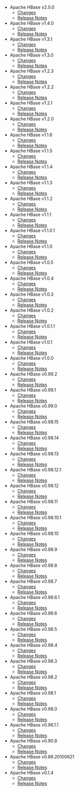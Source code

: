 
<!---
# Licensed to the Apache Software Foundation (ASF) under one
# or more contributor license agreements.  See the NOTICE file
# distributed with this work for additional information
# regarding copyright ownership.  The ASF licenses this file
# to you under the Apache License, Version 2.0 (the
# "License"); you may not use this file except in compliance
# with the License.  You may obtain a copy of the License at
#
#     http://www.apache.org/licenses/LICENSE-2.0
#
# Unless required by applicable law or agreed to in writing, software
# distributed under the License is distributed on an "AS IS" BASIS,
# WITHOUT WARRANTIES OR CONDITIONS OF ANY KIND, either express or implied.
# See the License for the specific language governing permissions and
# limitations under the License.
-->
* Apache HBase v2.0.0
    * [Changes](2.0.0/CHANGES.2.0.0.html)
    * [Release Notes](2.0.0/RELEASENOTES.2.0.0.html)
* Apache HBase v1.4.0
    * [Changes](1.4.0/CHANGES.1.4.0.html)
    * [Release Notes](1.4.0/RELEASENOTES.1.4.0.html)
* Apache HBase v1.3.1
    * [Changes](1.3.1/CHANGES.1.3.1.html)
    * [Release Notes](1.3.1/RELEASENOTES.1.3.1.html)
* Apache HBase v1.3.0
    * [Changes](1.3.0/CHANGES.1.3.0.html)
    * [Release Notes](1.3.0/RELEASENOTES.1.3.0.html)
* Apache HBase v1.2.3
    * [Changes](1.2.3/CHANGES.1.2.3.html)
    * [Release Notes](1.2.3/RELEASENOTES.1.2.3.html)
* Apache HBase v1.2.2
    * [Changes](1.2.2/CHANGES.1.2.2.html)
    * [Release Notes](1.2.2/RELEASENOTES.1.2.2.html)
* Apache HBase v1.2.1
    * [Changes](1.2.1/CHANGES.1.2.1.html)
    * [Release Notes](1.2.1/RELEASENOTES.1.2.1.html)
* Apache HBase v1.2.0
    * [Changes](1.2.0/CHANGES.1.2.0.html)
    * [Release Notes](1.2.0/RELEASENOTES.1.2.0.html)
* Apache HBase v1.1.6
    * [Changes](1.1.6/CHANGES.1.1.6.html)
    * [Release Notes](1.1.6/RELEASENOTES.1.1.6.html)
* Apache HBase v1.1.5
    * [Changes](1.1.5/CHANGES.1.1.5.html)
    * [Release Notes](1.1.5/RELEASENOTES.1.1.5.html)
* Apache HBase v1.1.4
    * [Changes](1.1.4/CHANGES.1.1.4.html)
    * [Release Notes](1.1.4/RELEASENOTES.1.1.4.html)
* Apache HBase v1.1.3
    * [Changes](1.1.3/CHANGES.1.1.3.html)
    * [Release Notes](1.1.3/RELEASENOTES.1.1.3.html)
* Apache HBase v1.1.2
    * [Changes](1.1.2/CHANGES.1.1.2.html)
    * [Release Notes](1.1.2/RELEASENOTES.1.1.2.html)
* Apache HBase v1.1.1
    * [Changes](1.1.1/CHANGES.1.1.1.html)
    * [Release Notes](1.1.1/RELEASENOTES.1.1.1.html)
* Apache HBase v1.1.0.1
    * [Changes](1.1.0.1/CHANGES.1.1.0.1.html)
    * [Release Notes](1.1.0.1/RELEASENOTES.1.1.0.1.html)
* Apache HBase v1.1.0
    * [Changes](1.1.0/CHANGES.1.1.0.html)
    * [Release Notes](1.1.0/RELEASENOTES.1.1.0.html)
* Apache HBase v1.0.5
    * [Changes](1.0.5/CHANGES.1.0.5.html)
    * [Release Notes](1.0.5/RELEASENOTES.1.0.5.html)
* Apache HBase v1.0.4
    * [Changes](1.0.4/CHANGES.1.0.4.html)
    * [Release Notes](1.0.4/RELEASENOTES.1.0.4.html)
* Apache HBase v1.0.3
    * [Changes](1.0.3/CHANGES.1.0.3.html)
    * [Release Notes](1.0.3/RELEASENOTES.1.0.3.html)
* Apache HBase v1.0.2
    * [Changes](1.0.2/CHANGES.1.0.2.html)
    * [Release Notes](1.0.2/RELEASENOTES.1.0.2.html)
* Apache HBase v1.0.1.1
    * [Changes](1.0.1.1/CHANGES.1.0.1.1.html)
    * [Release Notes](1.0.1.1/RELEASENOTES.1.0.1.1.html)
* Apache HBase v1.0.1
    * [Changes](1.0.1/CHANGES.1.0.1.html)
    * [Release Notes](1.0.1/RELEASENOTES.1.0.1.html)
* Apache HBase v1.0.0
    * [Changes](1.0.0/CHANGES.1.0.0.html)
    * [Release Notes](1.0.0/RELEASENOTES.1.0.0.html)
* Apache HBase v0.99.2
    * [Changes](0.99.2/CHANGES.0.99.2.html)
    * [Release Notes](0.99.2/RELEASENOTES.0.99.2.html)
* Apache HBase v0.99.1
    * [Changes](0.99.1/CHANGES.0.99.1.html)
    * [Release Notes](0.99.1/RELEASENOTES.0.99.1.html)
* Apache HBase v0.99.0
    * [Changes](0.99.0/CHANGES.0.99.0.html)
    * [Release Notes](0.99.0/RELEASENOTES.0.99.0.html)
* Apache HBase v0.98.15
    * [Changes](0.98.15/CHANGES.0.98.15.html)
    * [Release Notes](0.98.15/RELEASENOTES.0.98.15.html)
* Apache HBase v0.98.14
    * [Changes](0.98.14/CHANGES.0.98.14.html)
    * [Release Notes](0.98.14/RELEASENOTES.0.98.14.html)
* Apache HBase v0.98.13
    * [Changes](0.98.13/CHANGES.0.98.13.html)
    * [Release Notes](0.98.13/RELEASENOTES.0.98.13.html)
* Apache HBase v0.98.12.1
    * [Changes](0.98.12.1/CHANGES.0.98.12.1.html)
    * [Release Notes](0.98.12.1/RELEASENOTES.0.98.12.1.html)
* Apache HBase v0.98.12
    * [Changes](0.98.12/CHANGES.0.98.12.html)
    * [Release Notes](0.98.12/RELEASENOTES.0.98.12.html)
* Apache HBase v0.98.11
    * [Changes](0.98.11/CHANGES.0.98.11.html)
    * [Release Notes](0.98.11/RELEASENOTES.0.98.11.html)
* Apache HBase v0.98.10.1
    * [Changes](0.98.10.1/CHANGES.0.98.10.1.html)
    * [Release Notes](0.98.10.1/RELEASENOTES.0.98.10.1.html)
* Apache HBase v0.98.10
    * [Changes](0.98.10/CHANGES.0.98.10.html)
    * [Release Notes](0.98.10/RELEASENOTES.0.98.10.html)
* Apache HBase v0.98.9
    * [Changes](0.98.9/CHANGES.0.98.9.html)
    * [Release Notes](0.98.9/RELEASENOTES.0.98.9.html)
* Apache HBase v0.98.8
    * [Changes](0.98.8/CHANGES.0.98.8.html)
    * [Release Notes](0.98.8/RELEASENOTES.0.98.8.html)
* Apache HBase v0.98.7
    * [Changes](0.98.7/CHANGES.0.98.7.html)
    * [Release Notes](0.98.7/RELEASENOTES.0.98.7.html)
* Apache HBase v0.98.6.1
    * [Changes](0.98.6.1/CHANGES.0.98.6.1.html)
    * [Release Notes](0.98.6.1/RELEASENOTES.0.98.6.1.html)
* Apache HBase v0.98.6
    * [Changes](0.98.6/CHANGES.0.98.6.html)
    * [Release Notes](0.98.6/RELEASENOTES.0.98.6.html)
* Apache HBase v0.98.5
    * [Changes](0.98.5/CHANGES.0.98.5.html)
    * [Release Notes](0.98.5/RELEASENOTES.0.98.5.html)
* Apache HBase v0.98.4
    * [Changes](0.98.4/CHANGES.0.98.4.html)
    * [Release Notes](0.98.4/RELEASENOTES.0.98.4.html)
* Apache HBase v0.98.3
    * [Changes](0.98.3/CHANGES.0.98.3.html)
    * [Release Notes](0.98.3/RELEASENOTES.0.98.3.html)
* Apache HBase v0.98.2
    * [Changes](0.98.2/CHANGES.0.98.2.html)
    * [Release Notes](0.98.2/RELEASENOTES.0.98.2.html)
* Apache HBase v0.98.1
    * [Changes](0.98.1/CHANGES.0.98.1.html)
    * [Release Notes](0.98.1/RELEASENOTES.0.98.1.html)
* Apache HBase v0.98.0
    * [Changes](0.98.0/CHANGES.0.98.0.html)
    * [Release Notes](0.98.0/RELEASENOTES.0.98.0.html)
* Apache HBase v0.96.1.1
    * [Changes](0.96.1.1/CHANGES.0.96.1.1.html)
    * [Release Notes](0.96.1.1/RELEASENOTES.0.96.1.1.html)
* Apache HBase v0.90.8
    * [Changes](0.90.8/CHANGES.0.90.8.html)
    * [Release Notes](0.90.8/RELEASENOTES.0.90.8.html)
* Apache HBase v0.89.20100621
    * [Changes](0.89.20100621/CHANGES.0.89.20100621.html)
    * [Release Notes](0.89.20100621/RELEASENOTES.0.89.20100621.html)
* Apache HBase v0.1.4
    * [Changes](0.1.4/CHANGES.0.1.4.html)
    * [Release Notes](0.1.4/RELEASENOTES.0.1.4.html)
